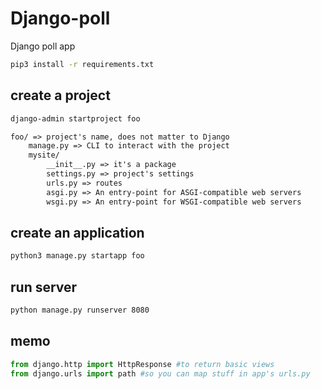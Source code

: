# Django-poll
Django poll app

```bash
pip3 install -r requirements.txt
```

## create a project
```bash
django-admin startproject foo
```
```txt
foo/ => project's name, does not matter to Django
    manage.py => CLI to interact with the project
    mysite/
        __init__.py => it's a package
        settings.py => project's settings
        urls.py => routes
        asgi.py => An entry-point for ASGI-compatible web servers
        wsgi.py => An entry-point for WSGI-compatible web servers
```
## create an application
```bash
python3 manage.py startapp foo
```


## run server
```bash
python manage.py runserver 8080
```

## memo
```python
from django.http import HttpResponse #to return basic views
from django.urls import path #so you can map stuff in app's urls.py